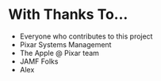 # With Thanks To...

* Everyone who contributes to this project
* Pixar Systems Management
* The Apple @ Pixar team
* JAMF Folks
* Alex

